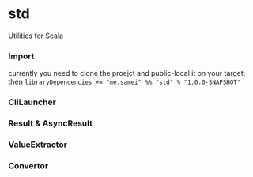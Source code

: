 # std
Utilities for Scala

### Import
currently you need to clone the proejct and public-local it on your target; then
`libraryDependencies += "me.samei" %% "std" % "1.0.0-SNAPSHOT"`

### CliLauncher

### Result & AsyncResult

### ValueExtractor

### Convertor
